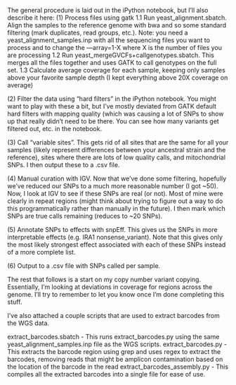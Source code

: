 The general procedure is laid out in the iPython notebook, but I’ll also describe it here:
(1) Process files using gatk
    1.1 Run yeast_alignment.sbatch. Align the samples to the reference genome with bwa and so some standard filtering (mark duplicates, read groups, etc.). Note: you need a yeast_alignment_samples.inp with all the sequencing files you want to process and to change the —array=1-X where X is the number of files you are processing
    1.2 Run yeast_mergeGVCFs+callgenotypes.sbatch. This merges all the files together and uses GATK to call genotypes on the full set.
    1.3 Calculate average coverage for each sample, keeping only samples above your favorite sample depth (I kept everything above 20X coverage on average)

(2) Filter the data using “hard filters” in the iPython notebook.
You might want to play with these a bit, but I’ve mostly deviated from GATK default hard filters with mapping quality (which was causing a lot of SNPs to show up that really didn’t need to be there. You can see how many variants get filtered out, etc. in the notebook.

(3) Call “variable sites”. This gets rid of all sites that are the same for all your samples (likely represent differences between your ancestral strain and the reference), sites where there are lots of low quality calls, and mitochondrial SNPs. I then output these to a .csv file.

(4) Manual curation with IGV. Now that we’ve done some filtering, hopefully we’ve reduced our SNPs to a much more reasonable number (I got ~50). Now, I look at IGV to see if these SNPs are real (or not). Most of mine were clearly in repeat regions (might think about trying to figure out a way to do this programmatically rather than manually in the future). I then mark which SNPs are true calls remaining (reduces to ~20 SNPs). 

(5) Annotate SNPs to effects with snpEff. This gives us the SNPs in more interpretable effects (e.g. IRA1 nonsense_variant). Note that this gives only the most likely strongest effect associated with each of these SNPs instead of a more complete list.

(6) Output to a .csv file with SNPs called per sample. 

The rest that follows is a start on my copy number variant copying. Essentially, I’m looking at deviations in coverage for regions across the genome. I’ll try to remember to let you know once I’m done completing this stuff.



I’ve also attached a couple scripts that are used to extract barcodes from the WGS data. 

extract_barcodes.sbatch - This runs extract_barcodes.py using the same yeast_alignment_samples.inp file as the WGS scripts.
extract_barcodes.py - This extracts the barcode region using grep and uses regex to extract the barcodes, removing reads that might be amplicon contamination based on the location of the barcode in the read
extract_barcodes_assembly.py - This compiles all the extracted barcodes into a single file for ease of use. 
